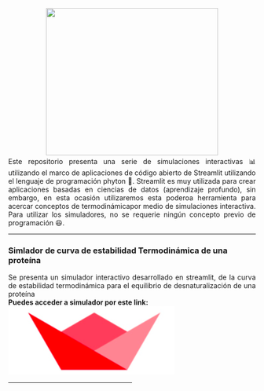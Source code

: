 <div align="center"><img src='https://github.com/wavallejol/ColabChem3/blob/main/GA3.png' width = "350" height = "300" /> </a></div> 

<div align="justify">Este repositorio presenta una serie de simulaciones interactivas 📊 utilizando el marco de aplicaciones de código abierto de Streamlit utilizando el lenguaje de programación phyton 🐍. Streamlit es muy utilizada para crear aplicaciones basadas en ciencias de datos (aprendizaje profundo), sin embargo, en esta ocasión utilizaremos esta poderoa herramienta para acercar conceptos de termodinámicapor medio de simulaciones interactiva. Para utilizar los simuladores, no se requerie ningún concepto previo de programación 😆.</div>
   <hr size="4" width="100%" color="red"> 

<div <p><H3><b>Simlador de curva de estabilidad Termodinámica de una proteína</b></div> 
  <div align="justify">Se presenta un simulador interactivo desarrollado en streamlit, de la curva de estabilidad termodinámica para el equilibrio de desnaturalización de una proteína</div>
 <div <H4><b> Puedes acceder a simulador por este link: </b> <a href="https://share.streamlit.io/wavallejol/streamlit/main/protein.py"> <img src='https://github.com/wavallejol/streamlit/blob/main/icon.png' /> </a></div>
  <hr size="2" width="50%" color="red"> 
